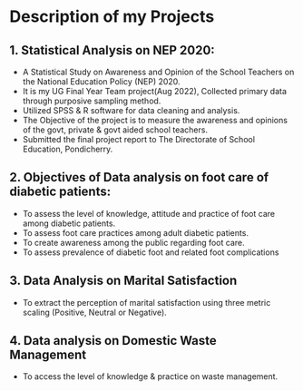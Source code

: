# Description of my Projects

## 1. Statistical Analysis on NEP 2020:
* A Statistical Study on Awareness and Opinion of the School Teachers on the National Education Policy (NEP) 2020.
* It is my UG Final Year Team project(Aug 2022), Collected primary data through purposive sampling method.
* Utilized SPSS & R software for data cleaning and analysis.
* The Objective of the project is to measure the awareness and opinions of the govt, private & govt aided school teachers.
* Submitted the final project report to The Directorate of School Education, Pondicherry.

## 2. Objectives of Data analysis on foot care of diabetic patients:
* To assess the level of knowledge, attitude and practice of foot care among diabetic patients.
* To assess foot care practices among adult diabetic patients.
* To create awareness among the public regarding foot care.
* To assess prevalence of diabetic foot and related foot complications

## 3. Data Analysis on Marital Satisfaction
* To extract the perception of marital satisfaction using three metric scaling (Positive, Neutral or Negative).

## 4. Data analysis on Domestic Waste Management
* To access the level of knowledge & practice on waste management.
